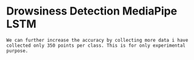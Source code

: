 # Drowsiness Detection MediaPipe LSTM

```
We can further increase the accuracy by collecting more data i have collected only 350 points per class. This is for only experimental purpose.
```
